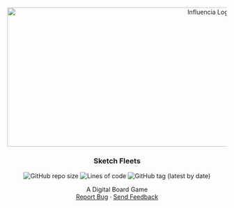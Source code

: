 <!--
*** Thanks for checking out this README Template. If you have a suggestion that would
*** make this better, please fork the repo and create a pull request or simply open
*** an issue with the tag "enhancement".
*** Thanks again! Now go create something AMAZING! :D
-->





<!-- PROJECT SHIELDS -->
<!--
*** I'm using markdown "reference style" links for readability.
*** Reference links are enclosed in brackets [ ] instead of parentheses ( ).
*** See the bottom of this document for the declaration of the reference variables
*** for contributors-url, forks-url, etc. This is an optional, concise syntax you may use.
*** https://www.markdownguide.org/basic-syntax/#reference-style-links
-->




<!-- PROJECT LOGO -->
<br />
<p align="center">
  <a>
    <img src="https://repository-images.githubusercontent.com/418272808/dfa9c1b1-ac73-4807-acf7-f5cfc2746d6e" alt="Influencia Logo" width="914" height="320">
  </a>
 
<h3 align="center">Sketch Fleets</h3>
  <p align="center">
  <img alt="GitHub repo size" src="https://img.shields.io/github/repo-size/SergioMacellani/Influencia">
  <img alt="Lines of code" src="https://img.shields.io/tokei/lines/github/SergioMacellani/Influencia">
  <img alt="GitHub tag (latest by date)" src="https://img.shields.io/github/v/tag/SergioMacellani/Influencia?label=version">
  <br />
    </p>
  </p>
  
  <p align="center">
    A Digital Board Game
    <br />
    <a href="https://github.com/SergioMacellani/Influencia/issues">Report Bug</a>
    ·
    <a href="#contact">Send Feedback</a>
  </p>
</p>

